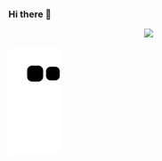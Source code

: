 ### Hi there 👋

<!--
**Lucas-lap/Lucas-lap** is a ✨ _special_ ✨ repository because its `README.md` (this file) appears on your GitHub profile.

Here are some ideas to get you started:

- 🔭 I’m currently working on ...
- 🌱 I’m currently learning ...
- 👯 I’m looking to collaborate on ...
- 🤔 I’m looking for help with ...
- 💬 Ask me about ...
- 📫 How to reach me: ...
- 😄 Pronouns: ...
- ⚡ Fun fact: ...
-->
<div align="center" style="display: inline_block">
<img height="160em" src="https://github-readme-stats.vercel.app/api?username=lucas-lap&show_icons=true&theme=dracula&include_all_commits=true&count_private=true"/>
  
</div>

![Snake animation](https://github.com/monicaquintal/monicaquintal/blob/output/github-contribution-grid-snake.svg)
